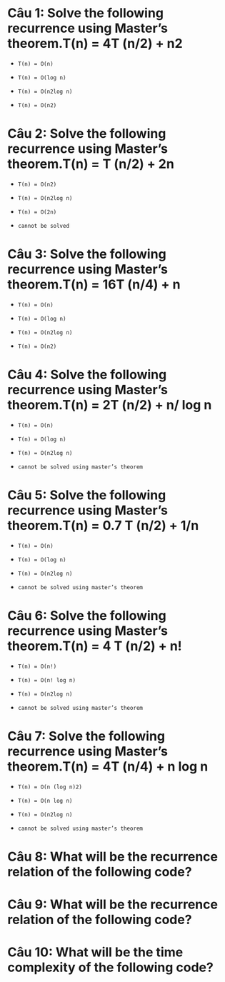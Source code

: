 # Câu 1: Solve the following recurrence using Master’s theorem.T(n) = 4T (n/2) + n2

- ```
  T(n) = O(n)
  ```

- ```
  T(n) = O(log n)
  ```

* ```
  T(n) = O(n2log n)
  ```

- ```
  T(n) = O(n2)
  ```

# Câu 2: Solve the following recurrence using Master’s theorem.T(n) = T (n/2) + 2n

- ```
  T(n) = O(n2)
  ```

- ```
  T(n) = O(n2log n)
  ```

* ```
  T(n) = O(2n)
  ```

- ```
  cannot be solved
  ```

# Câu 3: Solve the following recurrence using Master’s theorem.T(n) = 16T (n/4) + n

- ```
  T(n) = O(n)
  ```

- ```
  T(n) = O(log n)
  ```

- ```
  T(n) = O(n2log n)
  ```

* ```
  T(n) = O(n2)
  ```

# Câu 4: Solve the following recurrence using Master’s theorem.T(n) = 2T (n/2) + n/ log n

- ```
  T(n) = O(n)
  ```

- ```
  T(n) = O(log n)
  ```

- ```
  T(n) = O(n2log n)
  ```

* ```
  cannot be solved using master’s theorem
  ```

# Câu 5: Solve the following recurrence using Master’s theorem.T(n) = 0.7 T (n/2) + 1/n

- ```
  T(n) = O(n)
  ```

- ```
  T(n) = O(log n)
  ```

- ```
  T(n) = O(n2log n)
  ```

* ```
  cannot be solved using master’s theorem
  ```

# Câu 6: Solve the following recurrence using Master’s theorem.T(n) = 4 T (n/2) + n!

* ```
  T(n) = O(n!)
  ```

- ```
  T(n) = O(n! log n)
  ```

- ```
  T(n) = O(n2log n)
  ```

- ```
  cannot be solved using master’s theorem
  ```

# Câu 7: Solve the following recurrence using Master’s theorem.T(n) = 4T (n/4) + n log n

* ```
  T(n) = O(n (log n)2)
  ```

- ```
  T(n) = O(n log n)
  ```

- ```
  T(n) = O(n2log n)
  ```

- ```
  cannot be solved using master’s theorem
  ```

# Câu 8: What will be the recurrence relation of the following code?

# Câu 9: What will be the recurrence relation of the following code?

# Câu 10: What will be the time complexity of the following code?

